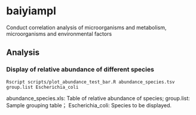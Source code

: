 # baiyiampl
Conduct correlation analysis of microorganisms and metabolism, microorganisms and environmental factors



## Analysis
### Display of relative abundance of different species
```
Rscript scripts/plot_abundance_test_bar.R abundance_species.tsv group.list Escherichia_coli
```
abundance_species.xls: Table of relative abundance of species; group.list: Sample grouping table； Escherichia_coli: Species to be displayed.

